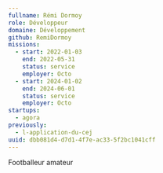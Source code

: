```yaml
---
fullname: Rémi Dormoy
role: Développeur
domaine: Développement
github: RemiDormoy
missions:
  - start: 2022-01-03
    end: 2022-05-31
    status: service
    employer: Octo
  - start: 2024-01-02
    end: 2024-06-01
    status: service
    employer: Octo
startups:
  - agora
previously:
  - l-application-du-cej
uuid: dbb081d4-d7d1-4f7e-ac33-5f2bc1041cff
---
```

Footballeur amateur